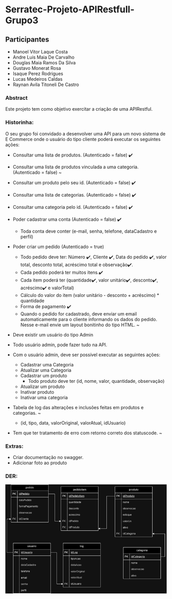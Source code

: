 # Serratec-Projeto-APIRestfull-Grupo3
## Participantes
- Manoel Vitor Laque Costa
- Andre Luis Maia De Carvalho
- Douglas Maia Ramos Da Silva
- Gustavo Monerat Rosa
- Isaque Perez Rodrigues
- Lucas Medeiros Caldas
- Raynan Avila Titoneli De Castro

### Abstract 
Este projeto tem como objetivo exercitar a criação de uma APIRestful.
                                                                       
### Historinha:

O seu grupo foi convidado a desenvolver uma API para um novo sistema de E Commerce  onde o usuário do tipo cliente poderá executar os seguintes ações:

- Consultar uma lista de produtos. (Autenticado = false) ✔️
- Consultar uma lista de produtos vinculada a uma categoria. (Autenticado = false) ~
- Consultar um produto pelo seu id. (Autenticado = false) ✔️
- Consultar uma lista de categorias. (Autenticado = false) ✔️
- Consultar uma categoria pelo id. (Autenticado = false) ✔️

- Poder cadastrar uma conta (Autenticado = false) ✔️
	- Toda conta deve conter (e-mail, senha, telefone, dataCadastro e perfil)


- Poder criar um pedido (Autenticado = true)
	- Todo pedido deve ter: Número ✔️, Cliente ✔️, Data do pedido ✔️, valor total, desconto total, acréscimo total e observação✔️.
	- Cada pedido poderá ter muitos itens.✔️
	- Cada item poderá ter (quantidade✔️, valor unitário✔️,  desconto✔️, acréscimo✔️ e valorTotal)
	- Cálculo do valor do item (valor unitário - desconto + acréscimo) * quantidade
	- Forma de pagamento ✔️
	- Quando o pedido for cadastrado, deve enviar um email automaticamente para o cliente informando os dados do pedido. Nesse e-mail envie um layout bonitinho do tipo HTML. ~
	
- Deve existir um usuário do tipo Admin
- Todo usuário admin, pode fazer tudo na API.
- Com o usuário admin, deve ser possível executar as seguintes ações:
	- Cadastrar uma Categoria
	- Atualizar uma Categoria
	- Cadastrar um produto
		- Todo produto deve ter (id, nome, valor, quantidade, observação)
	- Atualizar um produto
	- Inativar produto
	- Inativar uma categoria
- Tabela de log das alterações e inclusões feitas em produtos e categorias. ~
	- (id, tipo, data, valorOriginal, valorAtual, idUsuario)
- Tem que ter tratamento de erro com retorno correto dos statuscode. ~

### Extras:
- Criar documentação no swagger.
- Adicionar foto ao produto

### DER:
![DER](Trabalho%20Grupo%203%20-%20API%20Restful.png)
